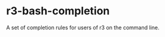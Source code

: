 r3-bash-completion
==================

A set of completion rules for users of r3 on the command line.
